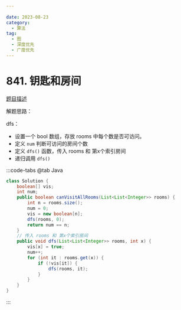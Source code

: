 ```yaml
---
 
date: 2023-08-23
category: 
  - 算法
tag: 
  - 图
  - 深度优先
  - 广度优先
---
```


# 841. 钥匙和房间

<Badge text="中等" type="warning" vertical="middle" />

[题目描述](https://leetcode.cn/problems/keys-and-rooms/description/?envType=study-plan-v2&envId=leetcode-75)

解题思路：  

dfs：
- 设置一个 bool 数组，存放 rooms 中每个数是否可访问。
- 定义 `num` 判断可访问的房间个数
- 定义 `dfs()` 函数，传入 rooms 和 第x个索引房间
- 递归调用 `dfs()`

:::code-tabs
@tab Java
```java
class Solution {
    boolean[] vis;
    int num;
    public boolean canVisitAllRooms(List<List<Integer>> rooms) {
        int n = rooms.size();
        num = 0;
        vis = new boolean[n];
        dfs(rooms, 0);
        return num == n;
    }
    // 传入 rooms 和 第x个索引房间
    public void dfs(List<List<Integer>> rooms, int x) {
        vis[x] = true;
        num++;
        for (int it : rooms.get(x)) {
            if (!vis[it]) {
                dfs(rooms, it);
            }
        }
    }
}
```
:::